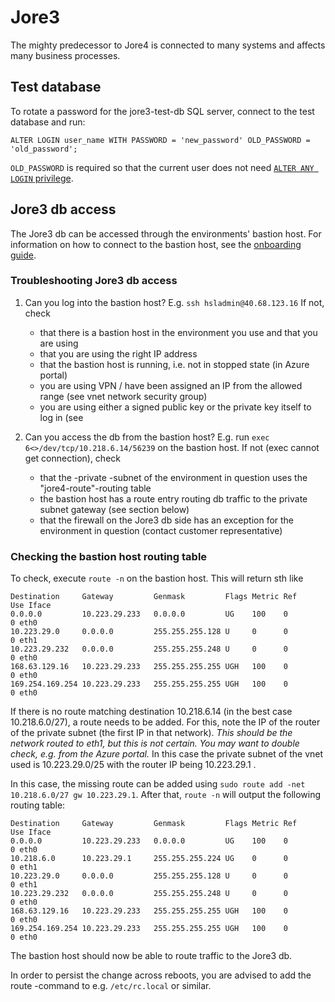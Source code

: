 # Jore3

The mighty predecessor to Jore4 is connected to many systems and affects many business processes.

## Test database

To rotate a password for the jore3-test-db SQL server, connect to the test database and run:
```tsql
ALTER LOGIN user_name WITH PASSWORD = 'new_password' OLD_PASSWORD = 'old_password';
```

`OLD_PASSWORD` is required so that the current user does not need [`ALTER ANY LOGIN` privilege](https://docs.microsoft.com/en-us/sql/t-sql/statements/alter-login-transact-sql?view=sql-server-ver15#c-changing-the-password-of-a-login-when-logged-in-as-the-login).

## Jore3 db access

The Jore3 db can be accessed through the environments' bastion host. For information on how to connect to the bastion host, see the [onboarding guide](onboarding.md).

### Troubleshooting Jore3 db access

1. Can you log into the bastion host? E.g. `ssh hsladmin@40.68.123.16`
   If not, check
   - that there is a bastion host in the environment you use and that you are using
   - that you are using the right IP address
   - that the bastion host is running, i.e. not in stopped state (in Azure portal)
   - you are using VPN / have been assigned an IP from the allowed range (see vnet network security group)
   - you are using either a signed public key or the private key itself to log in (see 

2. Can you access the db from the bastion host? E.g. run `exec 6<>/dev/tcp/10.218.6.14/56239` on the bastion host.
   If not (exec cannot get connection), check
   - that the -private -subnet of the environment in question uses the "jore4-route"-routing table
   - the bastion host has a route entry routing db traffic to the private subnet gateway (see section below)
   - that the firewall on the Jore3 db side has an exception for the environment in question (contact customer representative)

### Checking the bastion host routing table

To check, execute `route -n` on the bastion host. This will return sth like 
```Kernel IP routing table
Destination     Gateway         Genmask         Flags Metric Ref    Use Iface
0.0.0.0         10.223.29.233   0.0.0.0         UG    100    0        0 eth0
10.223.29.0     0.0.0.0         255.255.255.128 U     0      0        0 eth1
10.223.29.232   0.0.0.0         255.255.255.248 U     0      0        0 eth0
168.63.129.16   10.223.29.233   255.255.255.255 UGH   100    0        0 eth0
169.254.169.254 10.223.29.233   255.255.255.255 UGH   100    0        0 eth0
```

If there is no route matching destination 10.218.6.14 (in the best case 10.218.6.0/27), a route needs to be added. For this, note the IP of the router of the private subnet (the first IP in that network). *This should be the network routed to eth1, but this is not certain. You may want to double check, e.g. from the Azure portal.* In this case the private subnet of the vnet used is 10.223.29.0/25 with the router IP being 10.223.29.1 .

In this case, the missing route can be added using `sudo route add -net 10.218.6.0/27 gw 10.223.29.1`. After that, `route -n` will output the following routing table:
```Kernel IP routing table
Destination     Gateway         Genmask         Flags Metric Ref    Use Iface
0.0.0.0         10.223.29.233   0.0.0.0         UG    100    0        0 eth0
10.218.6.0      10.223.29.1     255.255.255.224 UG    0      0        0 eth1
10.223.29.0     0.0.0.0         255.255.255.128 U     0      0        0 eth1
10.223.29.232   0.0.0.0         255.255.255.248 U     0      0        0 eth0
168.63.129.16   10.223.29.233   255.255.255.255 UGH   100    0        0 eth0
169.254.169.254 10.223.29.233   255.255.255.255 UGH   100    0        0 eth0
```
The bastion host should now be able to route traffic to the Jore3 db.

In order to persist the change across reboots, you are advised to add the route -command to e.g. `/etc/rc.local` or similar.
